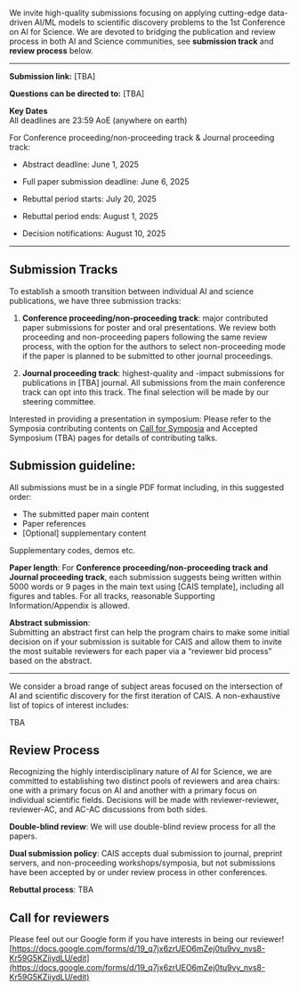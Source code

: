 

We invite high-quality submissions focusing on applying cutting-edge data-driven AI/ML models to scientific discovery problems to the 1st Conference on AI for Science. We are devoted to bridging the publication and review process in both AI and Science communities, see **submission track** and **review process** below.


---

**Submission link:** [TBA]

**Questions can be directed to:** [TBA]

**Key Dates**  
All deadlines are 23:59 AoE (anywhere on earth)

For Conference proceeding/non-proceeding track & Journal proceeding track:

* Abstract deadline: June 1, 2025

* Full paper submission deadline: June 6, 2025

* Rebuttal period starts: July 20, 2025

* Rebuttal period ends: August 1, 2025

* Decision notifications: August 10, 2025

---

## Submission Tracks

To establish a smooth transition between individual AI and science publications, we have three submission tracks:

1. **Conference proceeding/non-proceeding track**: major contributed paper submissions for poster and oral presentations.  We review both proceeding and non-proceeding papers following the same review process, with the option for the authors to select non-proceeding mode if the paper is planned to be submitted to other journal proceedings.

2. **Journal proceeding track**: highest-quality and -impact submissions for publications in [TBA] journal. All submissions from the main conference track can opt into this track. The final selection will be made by our steering committee.

Interested in providing a presentation in symposium: Please refer to the  Symposia contributing contents on [Call for Symposia](https://ai4scienceconf.github.io/cfs.html) and Accepted Symposium (TBA) pages for details of contributing talks.


## Submission guideline: 

All submissions must be in a single PDF format including, in this suggested order:

* The submitted paper main content
* Paper references
* [Optional] supplementary content

Supplementary codes, demos etc.

**Paper length**:  For **Conference proceeding/non-proceeding track and Journal proceeding track**, each submission suggests being written within 5000 words or 9 pages in the main text using [CAIS template], including all figures and tables. For all tracks, reasonable Supporting Information/Appendix is allowed.

**Abstract submission**:  
Submitting an abstract first can help the program chairs to make some initial decision on if your submission is suitable for CAIS and allow them to invite the most suitable reviewers for each paper via a “reviewer bid process” based on the abstract.

---

We consider a broad range of subject areas focused on the intersection of AI and scientific discovery for the first iteration of CAIS. A non-exhaustive list of topics of interest includes:

TBA


## Review Process
Recognizing the highly interdisciplinary nature of AI for Science, we are committed to establishing two distinct pools of reviewers and area chairs: one with a primary focus on AI and another with a primary focus on individual scientific fields. Decisions will be made with reviewer-reviewer, reviewer-AC, and AC-AC discussions from both sides.

**Double-blind review**: We will use double-blind review process for all the papers.

**Dual submission policy**: CAIS accepts dual submission to journal, preprint servers, and non-proceeding workshops/symposia, but not submissions have been accepted by or under review process in other conferences.

**Rebuttal process**: TBA


## Call for reviewers
Please feel out our Google form if you have interests in being our reviewer! [https://docs.google.com/forms/d/19_q7jx6zrUEO6mZej0tu9vy_nvs8-Kr59G5KZiiydLU/edit](https://docs.google.com/forms/d/19_q7jx6zrUEO6mZej0tu9vy_nvs8-Kr59G5KZiiydLU/edit)



